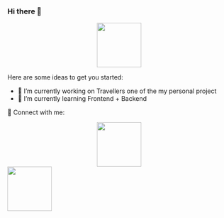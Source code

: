 ### Hi there 👋

<div id="header" align="center">
  <img src="https://media.giphy.com/media/M9gbBd9nbDrOTu1Mqx/giphy.gif" width="100"/>
</div>

Here are some ideas to get you started:

- 🔭 I’m currently working on Travellers one of the my personal project
- 🌱 I’m currently learning Frontend + Backend 

🤝 Connect with me:

<div id="header" align="center">
 <a href=" https://leetcode.com/prashant_71200/">  <img src="https://assets.leetcode.com/static_assets/public/webpack_bundles/images/logo-dark.e99485d9b.svg" width="100"/></a>
</div>

<div id="header" >
  <a href="url">   <img src="https://media.giphy.com/media/M9gbBd9nbDrOTu1Mqx/giphy.gif" width="100"/>  </a>
</div>

